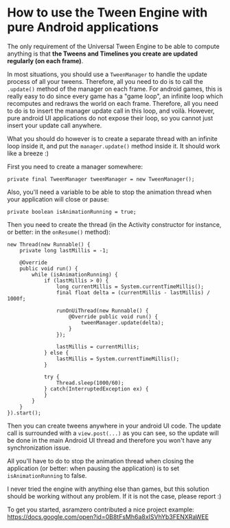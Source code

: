 # How to use the Tween Engine with pure Android applications #

The only requirement of the Universal Tween Engine to be able to compute anything is that **the Tweens and Timelines you create are updated regularly (on each frame)**.

In most situations, you should use a `TweenManager` to handle the update process of all your tweens. Therefore, all you need to do is to call the `.update()` method of the manager on each frame. For android games, this is really easy to do since every game has a "game loop", an infinite loop which recomputes and redraws the world on each frame. Therefore, all you need to do is to insert the manager update call in this loop, and voilà. However, pure android UI applications do not expose their loop, so you cannot just insert your update call anywhere.

What you should do however is to create a separate thread with an infinite loop inside it, and put the `manager.update()` method inside it. It should work like a breeze :)

First you need to create a manager somewhere:
```
private final TweenManager tweenManager = new TweenManager();
```

Also, you'll need a variable to be able to stop the animation thread when your application will close or pause:
```
private boolean isAnimationRunning = true;
```

Then you need to create the thread (in the Activity constructor for instance, or better: in the `onResume()` method):
```
new Thread(new Runnable() {
    private long lastMillis = -1;

    @Override
    public void run() {
        while (isAnimationRunning) {
            if (lastMillis > 0) {
                long currentMillis = System.currentTimeMillis();
                final float delta = (currentMillis - lastMillis) / 1000f;

                runOnUiThread(new Runnable() {
                    @Override public void run() {
                        tweenManager.update(delta);
                    }
                });

                lastMillis = currentMillis;
            } else {
                lastMillis = System.currentTimeMillis();
            }

            try {
                Thread.sleep(1000/60);
            } catch(InterruptedException ex) {
            }
        }
    }
}).start();
```

Then you can create tweens anywhere in your android UI code. The update call is surrounded with a `view.post(...)` as you can see, so the update will be done in the main Android UI thread and therefore you won't have any synchronization issue.

All you'll have to do to stop the animation thread when closing the application (or better: when pausing the application) is to set `isAnimationRunning` to false.

I never tried the engine with anything else than games, but this solution should be working without any problem. If it is not the case, please report :)

To get you started, asramzero contributed a nice project example: https://docs.google.com/open?id=0B8tFsMh6a8xISVhYb3FENXRaWEE